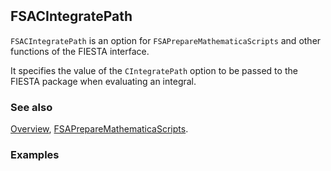 ```mathematica
 
```

## FSACIntegratePath

`FSACIntegratePath` is an option for `FSAPrepareMathematicaScripts` and other functions of the FIESTA interface.

It specifies the value of the `CIntegratePath` option to be passed to the FIESTA package when evaluating an integral.

### See also

[Overview](Extra/FeynHelpers.md), [FSAPrepareMathematicaScripts](FSAPrepareMathematicaScripts.md).

### Examples